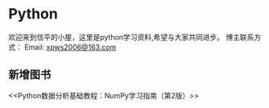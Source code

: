 # Python
欢迎来到信平的小屋，这里是python学习资料,希望与大家共同进步。
博主联系方式：
Email: xpws2006@163.com


## 新增图书
<<Python数据分析基础教程：NumPy学习指南（第2版）>>